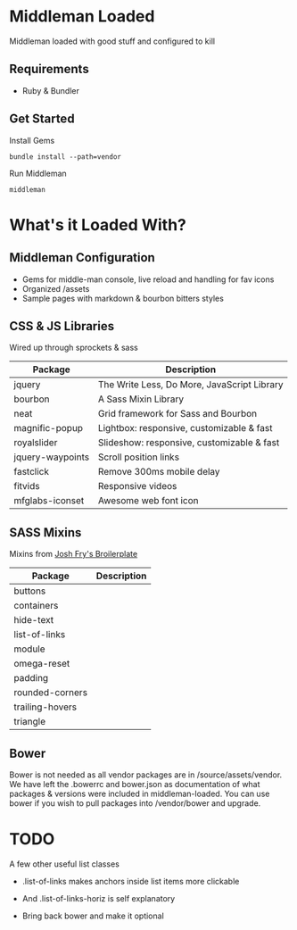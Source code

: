 # Middleman Loaded

Middleman loaded with good stuff and configured to kill

## Requirements

* Ruby & Bundler

## Get Started

Install Gems

```
bundle install --path=vendor
```

Run Middleman

```
middleman
```

# What's it Loaded With?

## Middleman Configuration

* Gems for middle-man console, live reload and handling for fav icons
* Organized /assets
* Sample pages with markdown & bourbon bitters styles

## CSS & JS Libraries

Wired up through sprockets & sass

| Package           | Description                                  |
| ----------------- | -------------------------------------------- |
| jquery            | The Write Less, Do More, JavaScript Library  |
| bourbon           | A Sass Mixin Library                         |
| neat              | Grid framework for Sass and Bourbon          |
| magnific-popup    | Lightbox: responsive, customizable & fast    |
| royalslider       | Slideshow: responsive, customizable & fast   |
| jquery-waypoints  | Scroll position links                        |
| fastclick         | Remove 300ms mobile delay                    |
| fitvids           | Responsive videos                            |
| mfglabs-iconset   | Awesome web font icon                        |


## SASS Mixins

Mixins from [Josh Fry's Broilerplate](https://github.com/joshfry/assemble-bp)

| Package           | Description                                  |
| ----------------- | -------------------------------------------- |
| buttons           |   |
| containers        |   |
| hide-text         |   |
| list-of-links     |   |
| module            |   |
| omega-reset       |   |
| padding           |   |
| rounded-corners   |   |
| trailing-hovers   |   |
| triangle          |   |


## Bower

Bower is not needed as all vendor packages are in /source/assets/vendor.  We have left the .bowerrc and bower.json as documentation of what packages & versions were included in middleman-loaded. You can use bower if you wish to pull packages into /vendor/bower and upgrade.

# TODO

A few other useful list classes

* .list-of-links makes anchors inside list items more clickable
* And .list-of-links-horiz is self explanatory

* Bring back bower and make it optional
